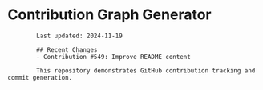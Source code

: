 # Contribution Graph Generator
            
            Last updated: 2024-11-19
            
            ## Recent Changes
            - Contribution #549: Improve README content
            
            This repository demonstrates GitHub contribution tracking and commit generation.
        
